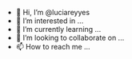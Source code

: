 - 👋 Hi, I’m @luciareyyes
- 👀 I’m interested in ...
- 🌱 I’m currently learning ...
- 💞️ I’m looking to collaborate on ...
- 📫 How to reach me ...

<!---
luciareyyes/luciareyyes is a ✨ special ✨ repository because its `README.md` (this file) appears on your GitHub profile.
You can click the Preview link to take a look at your changes.
--->
